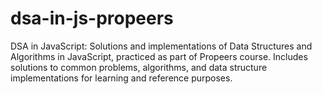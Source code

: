 # dsa-in-js-propeers
DSA in JavaScript: Solutions and implementations of Data Structures and Algorithms in JavaScript, practiced as part of Propeers course. Includes solutions to common problems, algorithms, and data structure implementations for learning and reference purposes.
